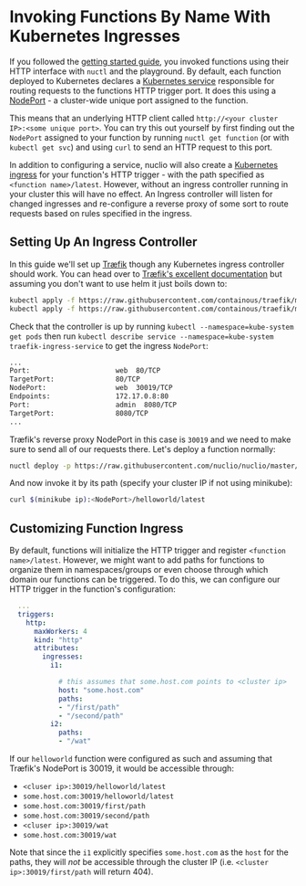 # Invoking Functions By Name With Kubernetes Ingresses

If you followed the [getting started guide](getting-started.md), you invoked functions using their HTTP interface with `nuctl` and the playground. By default, each function deployed to Kubernetes declares a [Kubernetes service](https://kubernetes.io/docs/concepts/services-networking/service/) responsible for routing requests to the functions HTTP trigger port. It does this using a [NodePort](https://kubernetes.io/docs/concepts/services-networking/service/#type-nodeport) - a cluster-wide unique port assigned to the function.

This means that an underlying HTTP client called `http://<your cluster IP>:<some unique port>`. You can try this out yourself by first finding out the `NodePort` assigned to your function by running `nuctl get function` (or with `kubectl get svc`) and using `curl` to send an HTTP request to this port.

In addition to configuring a service, nuclio will also create a [Kubernetes ingress](https://kubernetes.io/docs/concepts/services-networking/ingress/) for your function's HTTP trigger - with the path specified as `<function name>/latest`. However, without an ingress controller running in your cluster this will have no effect. An Ingress controller will listen for changed ingresses and re-configure a reverse proxy of some sort to route requests based on rules specified in the ingress.

## Setting Up An Ingress Controller
In this guide we'll set up [Træfik](https://docs.traefik.io/) though any Kubernetes ingress controller should work. You can head over to [Træfik's excellent documentation](https://docs.traefik.io/user-guide/kubernetes/) but assuming you don't want to use helm it just boils down to:

```bash
kubectl apply -f https://raw.githubusercontent.com/containous/traefik/master/examples/k8s/traefik-rbac.yaml
kubectl apply -f https://raw.githubusercontent.com/containous/traefik/master/examples/k8s/traefik-deployment.yaml
```

Check that the controller is up by running `kubectl --namespace=kube-system get pods` then run `kubectl describe service --namespace=kube-system traefik-ingress-service` to get the ingress `NodePort`:

```bash
...
Port:                     web  80/TCP
TargetPort:               80/TCP
NodePort:                 web  30019/TCP
Endpoints:                172.17.0.8:80
Port:                     admin  8080/TCP
TargetPort:               8080/TCP
...
```

Træfik's reverse proxy NodePort in this case is `30019` and we need to make sure to send all of our requests there. Let's deploy a function normally:

```bash
nuctl deploy -p https://raw.githubusercontent.com/nuclio/nuclio/master/hack/examples/golang/helloworld/helloworld.go --registry $(minikube ip):5000 helloworld --run-registry localhost:5000
```

And now invoke it by its path (specify your cluster IP if not using minikube):
```bash
curl $(minikube ip):<NodePort>/helloworld/latest
```

## Customizing Function Ingress
By default, functions will initialize the HTTP trigger and register `<function name>/latest`. However, we might want to add paths for functions to organize them in namespaces/groups or even choose through which domain our functions can be triggered. To do this, we can configure our HTTP trigger in the function's configuration:

```yaml
  ...
  triggers:
    http:
      maxWorkers: 4
      kind: "http"
      attributes:
        ingresses:
          i1:

            # this assumes that some.host.com points to <cluster ip>
            host: "some.host.com"
            paths:
            - "/first/path"
            - "/second/path"
          i2:
            paths:
            - "/wat"
```

If our `helloworld` function were configured as such and assuming that Træfik's NodePort is 30019, it would be accessible through:
* `<cluser ip>:30019/helloworld/latest`
* `some.host.com:30019/helloworld/latest`
* `some.host.com:30019/first/path`
* `some.host.com:30019/second/path`
* `<cluser ip>:30019/wat`
* `some.host.com:30019/wat`

Note that since the `i1` explicitly specifies `some.host.com` as the `host` for the paths, they will _not_ be accessible through the cluster IP (i.e. `<cluster ip>:30019/first/path` will return 404).
